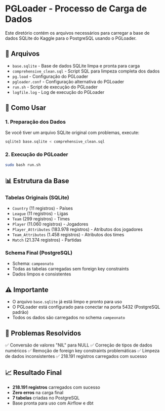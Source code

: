# PGLoader - Processo de Carga de Dados

Este diretório contém os arquivos necessários para carregar a base de dados SQLite do Kaggle para o PostgreSQL usando o PGLoader.

## 📁 Arquivos

- `base.sqlite` - Base de dados SQLite limpa e pronta para carga
- `comprehensive_clean.sql` - Script SQL para limpeza completa dos dados
- `pg.load` - Configuração do PGLoader
- `pgloader.conf` - Configuração alternativa do PGLoader
- `run.sh` - Script de execução do PGLoader
- `logfile.log` - Log de execução do PGLoader

## 🚀 Como Usar

### 1. Preparação dos Dados

Se você tiver um arquivo SQLite original com problemas, execute:

```bash
sqlite3 base.sqlite < comprehensive_clean.sql
```

### 2. Execução do PGLoader

```bash
sudo bash run.sh
```

## 📊 Estrutura da Base

### Tabelas Originais (SQLite)
- `Country` (11 registros) - Países
- `League` (11 registros) - Ligas
- `Team` (299 registros) - Times
- `Player` (11.060 registros) - Jogadores
- `Player_Attributes` (183.978 registros) - Atributos dos jogadores
- `Team_Attributes` (1.458 registros) - Atributos dos times
- `Match` (21.374 registros) - Partidas

### Schema Final (PostgreSQL)
- Schema: `campeonato`
- Todas as tabelas carregadas sem foreign key constraints
- Dados limpos e consistentes

## ⚠️ Importante

- O arquivo `base.sqlite` já está limpo e pronto para uso
- O PGLoader está configurado para conectar na porta 5432 (PostgreSQL padrão)
- Todos os dados são carregados no schema `campeonato`

## 🔧 Problemas Resolvidos
✅ Conversão de valores "NIL" para NULL
✅ Correção de tipos de dados numéricos
✅ Remoção de foreign key constraints problemáticas
✅ Limpeza de dados inconsistentes
✅ 218.191 registros carregados com sucesso

## 📈 Resultado Final

- **218.191 registros** carregados com sucesso
- **Zero erros** na carga final
- **7 tabelas** criadas no PostgreSQL
- Base pronta para uso com Airflow e dbt 